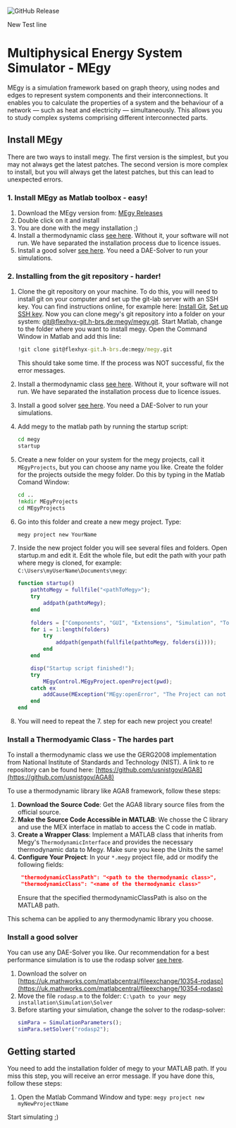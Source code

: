 ![GitHub Release](https://img.shields.io/github/v/release/:user/:repo)

New Test line
# Multiphysical Energy System Simulator - MEgy

MEgy is a simulation framework based on graph theory, using nodes and edges to represent system components and their interconnections. It enables you to calculate the properties of a system and the behaviour of a network — such as heat and electricity — simultaneously. This allows you to study complex systems comprising different interconnected parts.

## Install MEgy

There are two ways to install megy.
The first version is the simplest, but you may not always get the latest patches.
The second version is more complex to install, but you will always get the latest patches, but this can lead to unexpected errors.

### 1. Install MEgy as Matlab toolbox - easy!

1. Download the MEgy version from: [MEgy Releases](https://github.com/mpfenn/megy/releases)
2. Double click on it and install
3. You are done with the megy installation ;)
4. Install a thermodynamic class [see here](#install-a-thermodyamic-class---the-hardes-part). Without it, your software will not run. We have separated the installation process due to licence issues.
5. Install a good solver [see here](#install-a-good-solver). You need a DAE-Solver to run your simulations.


### 2. Installing from the git repository - harder!

1. Clone the git repository on your machine. To do this, you will need to install git on your computer and set up the git-lab server with an SSH key. You can find instructions online, for example here: [Install Git](https://git-scm.com/downloads), [Set up SSH key](https://docs.gitlab.com/ee/user/ssh.html). Now you can clone megy's git repository into a folder on your system: [git@flexhyx-git.h-brs.de:megy/megy.git](git@flexhyx-git.h-brs.de:megy/megy.git). Start Matlab, change to the folder where you want to install megy. Open the Command Window in Matlab and add this line:
    ```cmd
    !git clone git@flexhyx-git.h-brs.de:megy/megy.git
    ```
    This should take some time. If the process was NOT successful, fix the error messages.

2. Install a thermodynamic class [see here](#install-a-thermodyamic-class---the-hardes-part). Without it, your software will not run. We have separated the installation process due to licence issues.

3. Install a good solver [see here](#install-a-good-solver). You need a DAE-Solver to run your simulations.

2. Add megy to the matlab path by running the startup script:
    ```cmd
    cd megy
    startup
    ```

3. Create a new folder on your system for the megy projects, call it ```MEgyProjects```, but you can choose any name you like. Create the folder for the projects outside the megy folder. Do this by typing in the Matlab Comand Window:
    ```cmd
    cd ..
    !mkdir MEgyProjects
    cd MEgyProjects
    ```

4. Go into this folder and create a new megy project. Type:
    ```cmd
    megy project new YourName
    ```

5. Inside the new project folder you will see several files and folders. Open startup.m and edit it. Edit the whole file, but edit the path <pathToMegy> with your path where megy is cloned, for example: ```C:\Users\myUserName\Documents\megy```:
    ```matlab
    function startup()
        pathtoMegy = fullfile("<pathToMegy>");
        try
            addpath(pathtoMegy);
        end
        
        folders = ["Components", "GUI", "Extensions", "Simulation", "Toolbox", "Test", "doc"];
        for i = 1:length(folders)
            try
                addpath(genpath(fullfile(pathtoMegy, folders(i))));
            end
        end

        disp("Startup script finished!");
        try
            MEgyControl.MEgyProject.openProject(pwd);
        catch ex
            addCause(MException("MEgy:openError", "The Project can not be opened, because the class MEgyParameters can not be found."), ex);
        end
    end
    ```

8. You will need to repeat the 7. step for each new project you create!


### Install a Thermodyamic Class - The hardes part
To install a thermodynamic class we use the GERG2008 implementation from National Institute of Standards and Technology (NIST). A link to re repository can be found here: [https://github.com/usnistgov/AGA8](https://github.com/usnistgov/AGA8)

To use a thermodynamic library like AGA8 framework, follow these steps:

1. **Download the Source Code**: Get the AGA8 library source files from the official source.
2. **Make the Source Code Accessible in MATLAB**: We chosse the C library and use the MEX interface in matlab to access the C code in matlab.
3. **Create a Wrapper Class**: Implement a MATLAB class that inherits from Megy's `ThermodynamicInterface` and provides the necessary thermodynamic data to Megy. Make sure you keep the Units the same!
4. **Configure Your Project**: In your `*.megy` project file, add or modify the following fields:
   ```json
    "thermodynamicClassPath": "<path to the thermodynamic class>",
    "thermodynamicClass": "<name of the thermodynamic class>"
    ```
    Ensure that the specified thermodynamicClassPath is also on the MATLAB path.

This schema can be applied to any thermodynamic library you choose.

### Install a good solver
You can use any DAE-Solver you like. Our recommendation for a best performance simulation is to use the rodasp solver [see here](https://uk.mathworks.com/matlabcentral/fileexchange/10354-rodasp).

1. Download the solver on [https://uk.mathworks.com/matlabcentral/fileexchange/10354-rodasp](https://uk.mathworks.com/matlabcentral/fileexchange/10354-rodasp)
2. Move the file ```rodasp.m``` to the folder: ```C:\path to your megy installation\Simulation\Solver```
3. Before starting your simulation, change the solver to the rodasp-solver:
    ```matlab
    simPara = SimulationParameters();
    simPara.setSolver("rodasp2");
    ```


## Getting started

You need to add the installation folder of megy to your MATLAB path. If you miss this step, you will receive an error message. If you have done this, follow these steps:
1. Open the Matlab Command Window and type: ```megy project new myNewProjectName```

Start simulating ;)
